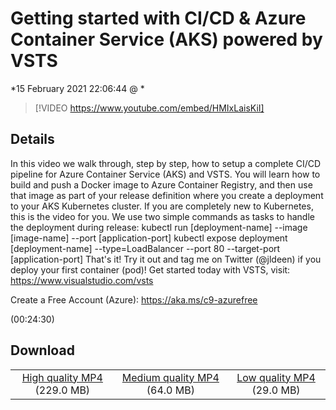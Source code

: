 # Getting started with CI/CD & Azure Container Service (AKS) powered by VSTS

*15 February 2021 22:06:44 @ *

> [!VIDEO https://www.youtube.com/embed/HMIxLaisKiI]

## Details

<p>In this video we walk through, step by step, how to setup a complete CI/CD pipeline for Azure Container Service (AKS) and VSTS. You will learn how to build and push a Docker image to Azure Container Registry, and then use that image as part of your release definition where you create a deployment to your AKS Kubernetes cluster. If you are completely new to Kubernetes, this is the video for you. We use two simple commands as tasks to handle the deployment during release: kubectl run [deployment-name] --image [image-name] --port [application-port] kubectl expose deployment [deployment-name] --type=LoadBalancer --port 80 --target-port [application-port] That's it! Try it out and tag me on Twitter (@jldeen) if you deploy your first container (pod)! Get started today with VSTS, visit: <a href="https://www.visualstudio.com/vsts">https://www.visualstudio.com/vsts</a></p><p>Create a Free Account (Azure): <a href="https://aka.ms/c9-azurefree">https://aka.ms/c9-azurefree</a></p> (00:24:30)

## Download

||||
|:--:|:----:|:-:|
|[High quality MP4](https://sec.ch9.ms/ch9/156e/d4f9da4e-3d3b-4dba-b32b-fdf4d43d156e/THR5061_high.mp4) (229.0 MB)|[Medium quality MP4](https://sec.ch9.ms/ch9/156e/d4f9da4e-3d3b-4dba-b32b-fdf4d43d156e/THR5061_mid.mp4) (64.0 MB)|[Low quality MP4](https://sec.ch9.ms/ch9/156e/d4f9da4e-3d3b-4dba-b32b-fdf4d43d156e/THR5061.mp4) (29.0 MB)|
